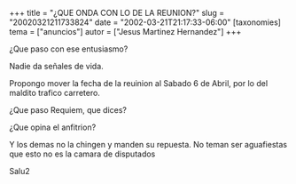 +++
title = "¿QUE ONDA CON LO DE LA REUNION?"
slug = "20020321211733824"
date = "2002-03-21T21:17:33-06:00"
[taxonomies]
tema = ["anuncios"]
autor = ["Jesus Martinez Hernandez"]
+++

¿Que paso con ese entusiasmo?

Nadie da señales de vida.

<!-- more -->
Propongo mover la fecha de la reuinion al Sabado 6 de Abril, por lo del
maldito trafico carretero.

¿Que paso Requiem, que dices?

¿Que opina el anfitrion?

Y los demas no la chingen y manden su repuesta. No teman ser aguafiestas
que esto no es la camara de disputados

Salu2
